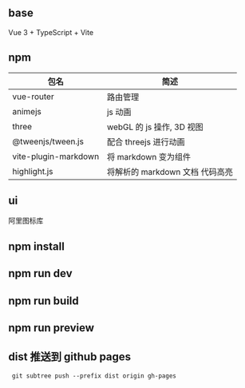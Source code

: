 ## base

Vue 3 + TypeScript + Vite

## npm

| 包名                 | 简述                            |
| -------------------- | ------------------------------- |
| vue-router           | 路由管理                        |
| animejs              | js 动画                         |
| three                | webGL 的 js 操作, 3D 视图       |
| @tweenjs/tween.js    | 配合 threejs 进行动画           |
| vite-plugin-markdown | 将 markdown 变为组件            |
| highlight.js         | 将解析的 markdown 文档 代码高亮 |

## ui

阿里图标库

## npm install

## npm run dev

## npm run build

## npm run preview
## dist 推送到 github pages
```shell
 git subtree push --prefix dist origin gh-pages
```